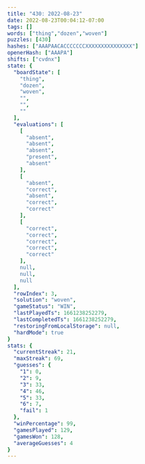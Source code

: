 ```yaml
---
title: "430: 2022-08-23"
date: 2022-08-23T00:04:12-07:00
tags: []
words: ["thing","dozen","woven"]
puzzles: [430]
hashes: ["AAAPAACACCCCCCCXXXXXXXXXXXXXXX"]
openerHash: ["AAAPA"]
shifts: ["cvdnx"]
state: {
  "boardState": [
    "thing",
    "dozen",
    "woven",
    "",
    "",
    ""
  ],
  "evaluations": [
    [
      "absent",
      "absent",
      "absent",
      "present",
      "absent"
    ],
    [
      "absent",
      "correct",
      "absent",
      "correct",
      "correct"
    ],
    [
      "correct",
      "correct",
      "correct",
      "correct",
      "correct"
    ],
    null,
    null,
    null
  ],
  "rowIndex": 3,
  "solution": "woven",
  "gameStatus": "WIN",
  "lastPlayedTs": 1661238252279,
  "lastCompletedTs": 1661238252279,
  "restoringFromLocalStorage": null,
  "hardMode": true
}
stats: {
  "currentStreak": 21,
  "maxStreak": 69,
  "guesses": {
    "1": 0,
    "2": 9,
    "3": 33,
    "4": 46,
    "5": 33,
    "6": 7,
    "fail": 1
  },
  "winPercentage": 99,
  "gamesPlayed": 129,
  "gamesWon": 128,
  "averageGuesses": 4
}
---
```


<!-- more -->
